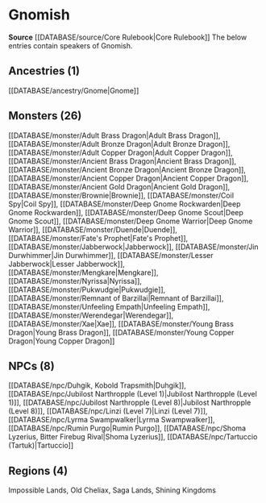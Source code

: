 ﻿---
id: '5'
name: Gnomish
rarity: Common
source: '[[DATABASE/source/Core Rulebook|Core Rulebook]]'
type: Language

---
# Gnomish

**Source** [[DATABASE/source/Core Rulebook|Core Rulebook]] 
The below entries contain speakers of Gnomish.

## Ancestries (1)

[[DATABASE/ancestry/Gnome|Gnome]]

## Monsters (26)

[[DATABASE/monster/Adult Brass Dragon|Adult Brass Dragon]], [[DATABASE/monster/Adult Bronze Dragon|Adult Bronze Dragon]], [[DATABASE/monster/Adult Copper Dragon|Adult Copper Dragon]], [[DATABASE/monster/Ancient Brass Dragon|Ancient Brass Dragon]], [[DATABASE/monster/Ancient Bronze Dragon|Ancient Bronze Dragon]], [[DATABASE/monster/Ancient Copper Dragon|Ancient Copper Dragon]], [[DATABASE/monster/Ancient Gold Dragon|Ancient Gold Dragon]], [[DATABASE/monster/Brownie|Brownie]], [[DATABASE/monster/Coil Spy|Coil Spy]], [[DATABASE/monster/Deep Gnome Rockwarden|Deep Gnome Rockwarden]], [[DATABASE/monster/Deep Gnome Scout|Deep Gnome Scout]], [[DATABASE/monster/Deep Gnome Warrior|Deep Gnome Warrior]], [[DATABASE/monster/Duende|Duende]], [[DATABASE/monster/Fate's Prophet|Fate's Prophet]], [[DATABASE/monster/Jabberwock|Jabberwock]], [[DATABASE/monster/Jin Durwhimmer|Jin Durwhimmer]], [[DATABASE/monster/Lesser Jabberwock|Lesser Jabberwock]], [[DATABASE/monster/Mengkare|Mengkare]], [[DATABASE/monster/Nyrissa|Nyrissa]], [[DATABASE/monster/Pukwudgie|Pukwudgie]], [[DATABASE/monster/Remnant of Barzillai|Remnant of Barzillai]], [[DATABASE/monster/Unfeeling Empath|Unfeeling Empath]], [[DATABASE/monster/Werendegar|Werendegar]], [[DATABASE/monster/Xae|Xae]], [[DATABASE/monster/Young Brass Dragon|Young Brass Dragon]], [[DATABASE/monster/Young Copper Dragon|Young Copper Dragon]]

## NPCs (8)

[[DATABASE/npc/Duhgik, Kobold Trapsmith|Duhgik]], [[DATABASE/npc/Jubilost Narthropple (Level 1)|Jubilost Narthropple (Level 1)]], [[DATABASE/npc/Jubilost Narthropple (Level 8)|Jubilost Narthropple (Level 8)]], [[DATABASE/npc/Linzi (Level 7)|Linzi (Level 7)]], [[DATABASE/npc/Lyrma Swampwalker|Lyrma Swampwalker]], [[DATABASE/npc/Rumin Purgo|Rumin Purgo]], [[DATABASE/npc/Shoma Lyzerius, Bitter Firebug Rival|Shoma Lyzerius]], [[DATABASE/npc/Tartuccio (Tartuk)|Tartuccio]]

## Regions (4)

Impossible Lands, Old Cheliax, Saga Lands, Shining Kingdoms
